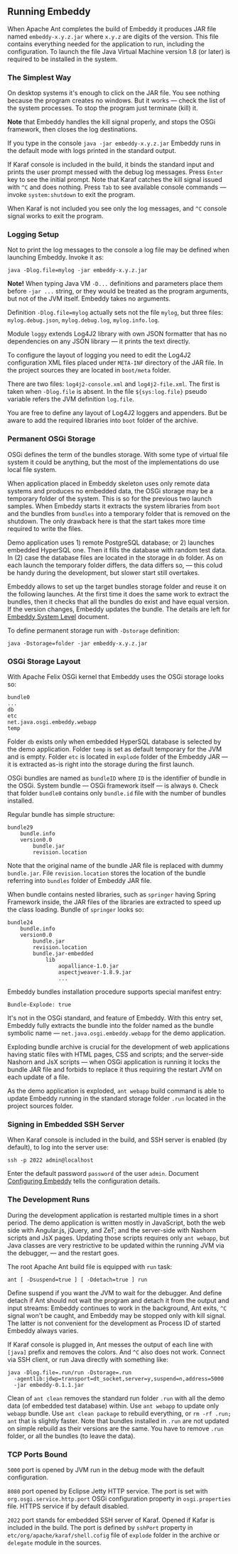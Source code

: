 ## Running Embeddy

When Apache Ant completes the build of Embeddy it produces JAR file named
`embeddy-x.y.z.jar` where `x.y.z` are digits of the version. This file
contains everything needed for the application to run, including the
configuration. To launch the file Java Virtual Machine version 1.8
(or later) is required to be installed in the system.


### The Simplest Way

On desktop systems it's enough to click on the JAR file. You see nothing
because the program creates no windows. But it works — check the list of
the system processes. To stop the program just terminate (kill) it.

**Note** that Embeddy handles the kill signal properly, and stops the OSGi
framework, then closes the log destinations.

If you type in the console `java -jar embeddy-x.y.z.jar` Embeddy runs
in the default mode with logs printed in the standard output.

If Karaf console is included in the build, it binds the standard input
and prints the user prompt messed with the debug log messages. Press
`Enter` key to see the initial prompt. Note that Karaf catches the kill
signal issued with `^C` and does nothing. Press `Tab` to see available
console commands — invoke `system:shutdown` to exit the program.

When Karaf is not included you see only the log messages, and `^C`
console signal works to exit the program.


### Logging Setup

Not to print the log messages to the console a log file may be defined
when launching Embeddy. Invoke it as:

    java -Dlog.file=mylog -jar embeddy-x.y.z.jar

**Note!** When typing Java VM `-D...` definitions and parameters place them
before `-jar ...` string, or they would be treated as the program arguments,
but not of the JVM itself. Embeddy takes no arguments.

Definition `-Dlog.file=mylog` actually sets not the file `mylog`, but three
files: `mylog.debug.json`, `mylog.debug.log`, `mylog.info.log`.

Module `loggy` extends Log4J2 library with own JSON formatter that has no
dependencies on any JSON library — it prints the text directly.

To configure the layout of logging you need to edit the Log4J2 configuration
XML files placed under `META-INF` directory of the JAR file. In the project
sources they are located in `boot/meta` folder.

There are two files: `log4j2-console.xml` and `log4j2-file.xml`. The first
is taken when `-Dlog.file` is absent. In the file `${sys:log.file}` pseudo
variable refers the JVM definition `log.file`.

You are free to define any layout of Log4J2 loggers and appenders. But be
aware to add the required libraries into `boot` folder of the archive.


### Permanent OSGi Storage

OSGi defines the term of the bundles storage. With some type of virtual file
system it could be anything, but the most of the implementations do use local
file system.

When application placed in Embeddy skeleton uses only remote data systems and
produces no embedded data, the OSGi storage may be a temporary folder of the
system. This is so for the previous two launch samples. When Embeddy starts
it extracts the system libraries from `boot` and the bundles from `bundles`
into a temporary folder that is removed on the shutdown. The only drawback
here is that the start takes more time required to write the files.

Demo application uses 1) remote PostgreSQL database; or 2) launches embedded
HyperSQL one. Then it fills the database with random test data. In (2) case
the database files are located in the storage in `db` folder. As on each
launch the temporary folder differs, the data differs so, — this colud be
handy during the development, but slower start still overtakes.

Embeddy allows to set up the target bundles storage folder and reuse it on
the following launches. At the first time it does the same work to extract
the bundles, then it checks that all the bundles do exist and have equal
version. If the version changes, Embeddy updates the bundle. The details are
left for [Embeddy System Level](system.md) document.

To define permanent storage run with `-Dstorage` definition:

    java -Dstorage=folder -jar embeddy-x.y.z.jar


### OSGi Storage Layout

With Apache Felix OSGi kernel that Embeddy uses the OSGi storage looks so:

    bundle0
    ...
    db
    etc
    net.java.osgi.embeddy.webapp
    temp

Folder `db` exists only when embedded HyperSQL database is selected by the
demo application. Folder `temp` is set as default temporary for the JVM and
is empty. Folder `etc` is located in `explode` folder of the Embeddy JAR —
it is extracted as-is right into the storage during the first launch.

OSGi bundles are named as `bundleID` where `ID` is the identifier of
bundle in the OSGi. System bundle — OSGi framework itself — is always `0`.
Check that folder `bundle0` contains only `bundle.id` file with the number
of bundles installed.

Regular bundle has simple structure:

    bundle29
        bundle.info
        version0.0
            bundle.jar
            revision.location

Note that the original name of the bundle JAR file is replaced with dummy
`bundle.jar`. File `revision.location` stores the location of the bundle
referring into `bundles` folder of Embeddy JAR file.

When bundle contains nested libraries, such as `springer` having Spring
Framework inside, the JAR files of the libraries are extracted to speed
up the class loading. Bundle of `springer` looks so:

    bundle24
        bundle.info
        version0.0
            bundle.jar
            revision.location
            bundle.jar-embedded
                lib
                    aopalliance-1.0.jar
                    aspectjweaver-1.8.9.jar
                    ...

Embeddy bundles installation procedure supports special manifest entry:

    Bundle-Explode: true

It's not in the OSGi standard, and feature of Embeddy. With this entry set,
Embeddy fully extracts the bundle into the folder named as the bundle
symbolic name — `net.java.osgi.embeddy.webapp` for the demo application.

Exploding bundle archive is crucial for the development of web applications
having static files with HTML pages, CSS and scripts; and the server-side
Nashorn and JsX scripts — when OSGi application is running it locks the
bundle JAR file and forbids to replace it thus requiring the restart JVM
on each update of a file.

As the demo application is exploded, `ant webapp` build command is able
to update Embeddy running in the standard storage folder `.run` located
in the project sources folder.


### Signing in Embedded SSH Server

When Karaf console is included in the build, and SSH server is enabled
(by default), to log into the server use:

    ssh -p 2022 admin@localhost

Enter the default password `password` of the user `admin`. Document
[Configuring Embeddy](config.md) tells the configuration details.


### The Development Runs

During the development application is restarted multiple times in a short
period. The demo application is written mostly in JavaScript, both the
web side with Angular.js, jQuery, and ZeT; and the server-side with
Nashorn scripts and JsX pages. Updating those scripts requires only
`ant webapp`, but Java classes are very restrictive to be updated
within the running JVM via the debugger, — and the restart goes.

The root Apache Ant build file is equipped with `run` task:

    ant [ -Dsuspend=true ] [ -Ddetach=true ] run

Define suspend if you want the JVM to wait for the debugger. And define
detach if Ant should not wait the program and detach it from the output
and input streams: Embeddy continues to work in the background, Ant exits,
`^C` signal won't be caught, and Embeddy may be stopped only with kill
signal. The latter is not convenient for the development as Process ID
of started Embeddy always varies.

If Karaf console is plugged in, Ant messes the output of each line with
`[java]` prefix and removes the colors. And `^C` also does not work.
Connect via SSH client, or run Java directly with something like:

    java -Dlog.file=.run/run -Dstorage=.run
      -agentlib:jdwp=transport=dt_socket,server=y,suspend=n,address=5000
      -jar embeddy-0.1.1.jar

Clean of `ant clean` removes the standard run folder `.run` with all the
demo data (of embedded test database) within. Use `ant webapp` to update
only `webapp` bundle. Use `ant clean package` to rebuild everything, or
`rm -rf .run; ant` that is slightly faster. Note that bundles installed
in `.run` are not updated on simple rebuild as their versions are the same.
You have to remove `.run` folder, or all the bundles (to leave the data).


### TCP Ports Bound

`5000` port is opened by JVM run in the debug mode with the default
configuration.

`8080` port opened by Eclipse Jetty HTTP service. The port is set with
`org.osgi.service.http.port` OSGi configuration property in `osgi.properties`
file. HTTPS service if by default disabled.

`2022` port stands for embedded SSH server of Karaf. Opened if Kafar is
included in the build. The port is defined by `sshPort` property in
`etc/org/apache/karaf/shell.cofig` file of `explode` folder in the
archive or `delegate` module in the sources.